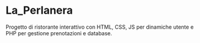 # La_Perlanera
Progetto di ristorante interattivo con HTML, CSS, JS per dinamiche utente e PHP per gestione prenotazioni e database.
